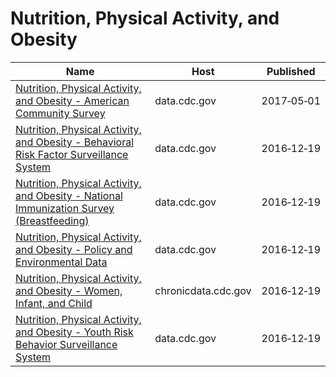 # Nutrition, Physical Activity, and Obesity

Name | Host | Published
---- | ---- | ---------
[Nutrition, Physical Activity, and Obesity - American Community Survey](../datasets/8mrp-rmkw.md) | data.cdc.gov | 2017&#x2011;05&#x2011;01
[Nutrition, Physical Activity, and Obesity - Behavioral Risk Factor Surveillance System](../datasets/hn4x-zwk7.md) | data.cdc.gov | 2016&#x2011;12&#x2011;19
[Nutrition, Physical Activity, and Obesity - National Immunization Survey (Breastfeeding)](../datasets/8hxn-cvik.md) | data.cdc.gov | 2016&#x2011;12&#x2011;19
[Nutrition, Physical Activity, and Obesity - Policy and Environmental Data](../datasets/k8w5-7ju6.md) | data.cdc.gov | 2016&#x2011;12&#x2011;19
[Nutrition, Physical Activity, and Obesity - Women, Infant, and Child](../datasets/735e-byxc.md) | chronicdata.cdc.gov | 2016&#x2011;12&#x2011;19
[Nutrition, Physical Activity, and Obesity - Youth Risk Behavior Surveillance System](../datasets/vba9-s8jp.md) | data.cdc.gov | 2016&#x2011;12&#x2011;19

